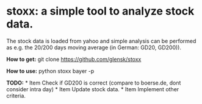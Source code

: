 # stoxx: a simple tool to analyze stock data. 

The stock data is loaded from yahoo and simple analysis can be performed as e.g. the 20/200 days moving average (in German: GD20, GD200)).

__How to get:__
git clone https://github.com/glensk/stoxx

__How to use:__
python stoxx bayer -p

__TODO:__
    * Item Check if GD200 is correct (compare to boerse.de, dont consider intra day)
    * Item Update stock data.
    * Item Implement other criteria.
